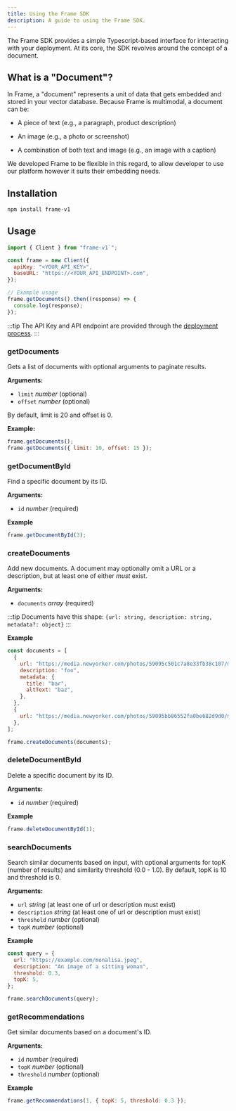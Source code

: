 ```yaml
---
title: Using the Frame SDK
description: A guide to using the Frame SDK.
---
```


The Frame SDK provides a simple Typescript-based interface for interacting with your deployment. At its core, the SDK revolves around the concept of a document.

## What is a "Document"?

In Frame, a "document" represents a unit of data that gets embedded and stored in your vector database. Because Frame is multimodal, a document can be:

- A piece of text (e.g., a paragraph, product description)

- An image (e.g., a photo or screenshot)

- A combination of both text and image (e.g., an image with a caption)

We developed Frame to be flexible in this regard, to allow developer to use our platform however it suits their embedding needs.

## Installation

```bash
npm install frame-v1
```

## Usage

```javascript
import { Client } from "frame-v1`";

const frame = new Client({
  apiKey: "<YOUR_API_KEY>",
  baseURL: "https://<YOUR_API_ENDPOINT>.com",
});

// Example usage
frame.getDocuments().then((response) => {
  console.log(response);
});
```

:::tip
The API Key and API endpoint are provided through the [deployment process](/documentation/deployment#step-4-deploy-the-infrastructure-to-aws).
:::

### getDocuments

Gets a list of documents with optional arguments to paginate results.

**Arguments:**

- `limit` _number_ (optional)
- `offset` _number_ (optional)

By default, limit is 20 and offset is 0.

**Example:**

```javascript
frame.getDocuments();
frame.getDocuments({ limit: 10, offset: 15 });
```

### getDocumentById

Find a specific document by its ID.

**Arguments:**

- `id` _number_ (required)

**Example**

```javascript
frame.getDocumentById(3);
```

### createDocuments

Add new documents. A document may optionally omit a URL or a description, but at least one of either _must_ exist.

**Arguments:**

- `documents` _array_ (required)

:::tip
Documents have this shape:
`{url: string, description: string, metadata?: object}`
:::

**Example**

```javascript
const documents = [
  {
    url: "https://media.newyorker.com/photos/59095c501c7a8e33fb38c107/master/pass/Monkey-Selfie-DailyShouts.jpg",
    description: "foo",
    metadata: {
      title: "bar",
      altText: "baz",
    },
  },
  {
    url: "https://media.newyorker.com/photos/59095bb86552fa0be682d9d0/master/pass/Monkey-Selfie.jpg",
  },
];

frame.createDocuments(documents);
```

### deleteDocumentById

Delete a specific document by its ID.

**Arguments:**

- `id` _number_ (required)

**Example**

```javascript
frame.deleteDocumentById(1);
```

### searchDocuments

Search similar documents based on input, with optional arguments for topK (number of results) and similarity threshold (0.0 - 1.0). By default, topK is 10 and threshold is 0.

**Arguments:**

- `url` _string_ (at least one of url or description must exist)
- `description` _string_ (at least one of url or description must exist)
- `threshold` _number_ (optional)
- `topK` _number_ (optional)

**Example**

```javascript
const query = {
  url: "https://example.com/monalisa.jpeg",
  description: "An image of a sitting woman",
  threshold: 0.3,
  topK: 5,
};

frame.searchDocuments(query);
```

### getRecommendations

Get similar documents based on a document's ID.

**Arguments:**

- `id` _number_ (required)
- `topK` _number_ (optional)
- `threshold` _number_ (optional)

**Example**

```javascript
frame.getRecommendations(1, { topK: 5, threshold: 0.3 });
```
